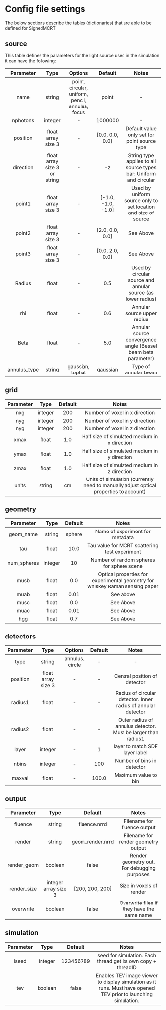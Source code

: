 # Config file settings

The below sections describe the tables (dictionaries) that are able to be defined for SignedMCRT

## source

This table defines the parameters for the light source used in the simulation it can have the following:

| Parameter | Type | Options | Default | Notes |
|:---------:|:----:|:-------:|:-------:|:----:|
| name | string | point, circular, uniform, pencil, annulus, focus | point | - |
| nphotons | integer | - | 1000000 | - |
| position | float array size 3 | - | [0.0, 0.0, 0.0] | Default value only set for point source type|
| direction | float array size 3 or string | - | -z | String type applies to all source types bar: Uniform and circular |
| point1 | float array size 3 | - | [-1.0, -1.0, -1.0] | Used by uniform source only to set location and size of source |
| point2 | float array size 3 | - | [2.0, 0.0, 0.0] | See Above |
| point3 | float array size 3 | - | [0.0, 2.0, 0.0] | See Above |
| Radius | float | - | 0.5 | Used by circular source and annular source (as lower radius) |
| rhi | float | - | 0.6 | Annular source upper radius |
| Beta | float | - | 5.0 | Annular source convergence angle (Bessel beam beta parameter) |
| annulus_type | string | gaussian, tophat | gaussian | Type of annular beam |

## grid

| Parameter | Type | Default | Notes |
|:---------:|:----:|:-------:|:-----:|
| nxg | integer | 200 | Number of voxel in x direction |
| nyg | integer | 200 | Number of voxel in y direction |
| nyg | integer | 200 | Number of voxel in z direction |
| xmax | float | 1.0 | Half size of simulated medium in x direction |
| ymax | float | 1.0 | Half size of simulated medium in y direction |
| zmax | float | 1.0 | Half size of simulated medium in z direction |
| units | string | cm | Units of simulation (currently need to manually adjust optical properties to account) |

## geometry

| Parameter | Type | Default | Notes |
|:---------:|:----:|:-------:|:-----:|
| geom_name | string | sphere | Name of experiment for metadata |
| tau | float | 10.0 | Tau value for MCRT scattering test experiment |
| num_spheres | integer | 10 | Number of random spheres for sphere scene |
| musb | float | 0.0 | Optical properties for experimental geometry for whiskey Raman sensing paper |
| muab | float | 0.01 | See above |
| musc | float | 0.0 | See Above |
| muac | float | 0.01 | See Above |
| hgg | float | 0.7 | See Above |


## detectors

| Parameter | Type | Options | Default | Notes |
|:---------:|:----:|:-------:|:-------:|:----:|
| type | string | annulus, circle | - | - |
| position | float array size 3 | - | - | Central position of detector |
| radius1 | float | - | - | Radius of circular detector. Inner radius of annular detector |
| radius2 | float | - | - | Outer radius of annulus detector. Must be larger than radius1 |
| layer | integer | - | 1 | layer to match SDF layer label |
| nbins | integer | - | 100 | Number of bins in detector |
| maxval | float | - | 100.0 | Maximum value to bin |

## output

| Parameter | Type | Default | Notes |
|:---------:|:----:|:-------:|:-----:|
| fluence | string | fluence.nrrd | Filename for fluence output |
| render | string | geom_render.nrrd | Filename for render geometry output |
| render_geom | boolean | false | Render geometry out. For debugging purposes |
| render_size | integer array size 3 | [200, 200, 200] | Size in voxels of render |
| overwrite | boolean | false | Overwrite files if they have the same name |

## simulation

| Parameter | Type | Default | Notes |
|:---------:|:----:|:-------:|:-----:|
| iseed | integer | 123456789 | seed for simulation. Each thread get its own copy + threadID |
| tev | boolean | false | Enables TEV image viewer to display simulation as it runs. Must have opened TEV prior to launching simulation. |
